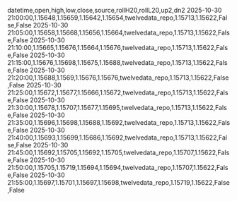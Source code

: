 datetime,open,high,low,close,source,rollH20,rollL20,up2,dn2
2025-10-30 21:00:00,1.15648,1.15659,1.15642,1.15654,twelvedata_repo,1.15713,1.15622,False,False
2025-10-30 21:05:00,1.15658,1.15668,1.15656,1.15664,twelvedata_repo,1.15713,1.15622,False,False
2025-10-30 21:10:00,1.15665,1.15676,1.15664,1.15676,twelvedata_repo,1.15713,1.15622,False,False
2025-10-30 21:15:00,1.15676,1.15698,1.15675,1.15688,twelvedata_repo,1.15713,1.15622,False,False
2025-10-30 21:20:00,1.15688,1.1569,1.15676,1.15676,twelvedata_repo,1.15713,1.15622,False,False
2025-10-30 21:25:00,1.15672,1.15677,1.15666,1.15672,twelvedata_repo,1.15713,1.15622,False,False
2025-10-30 21:30:00,1.15678,1.15707,1.15677,1.15695,twelvedata_repo,1.15713,1.15622,False,False
2025-10-30 21:35:00,1.15696,1.15698,1.15688,1.15692,twelvedata_repo,1.15713,1.15622,False,False
2025-10-30 21:40:00,1.15693,1.15699,1.15686,1.15692,twelvedata_repo,1.15713,1.15622,False,False
2025-10-30 21:45:00,1.15692,1.15705,1.15692,1.15705,twelvedata_repo,1.15707,1.15622,False,False
2025-10-30 21:50:00,1.15705,1.15719,1.15694,1.15694,twelvedata_repo,1.15707,1.15622,False,False
2025-10-30 21:55:00,1.15697,1.15701,1.15697,1.15698,twelvedata_repo,1.15719,1.15622,False,False
